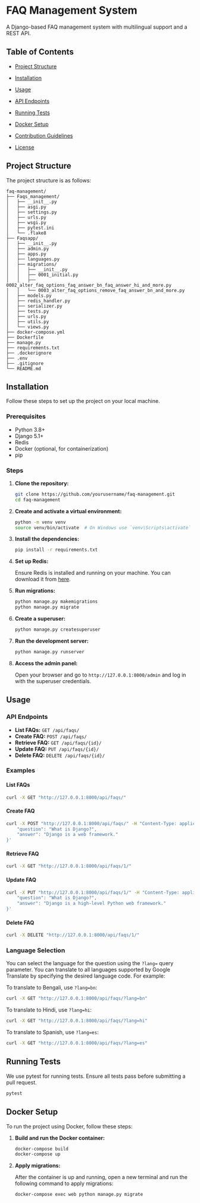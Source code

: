 # FAQ Management System

A Django-based FAQ management system with multilingual support and a REST API.

## Table of Contents
- [Project Structure](#project-structure)

- [Installation](#installation)
- [Usage](#usage)
- [API Endpoints](#api-endpoints)
- [Running Tests](#running-tests)
- [Docker Setup](#docker-setup)
- [Contribution Guidelines](#contribution-guidelines)
- [License](#license)



## Project Structure

The project structure is as follows:

```
faq-management/
├── Faqs_management/
│   ├── __init__.py
│   ├── asgi.py
│   ├── settings.py
│   ├── urls.py
│   ├── wsgi.py
│   ├── pytest.ini
│   └── .flake8
├── Faqsapp/
│   ├── __init__.py
│   ├── admin.py
│   ├── apps.py
│   ├── languages.py
│   ├── migrations/
│   │   ├── __init__.py
│   │   ├── 0001_initial.py
│   │   ├── 0002_alter_faq_options_faq_answer_bn_faq_answer_hi_and_more.py
│   │   └── 0003_alter_faq_options_remove_faq_answer_bn_and_more.py
│   ├── models.py
│   ├── redis_handler.py
│   ├── serializer.py
│   ├── tests.py
│   ├── urls.py
│   ├── utils.py
│   └── views.py
├── docker-compose.yml
├── Dockerfile
├── manage.py
├── requirements.txt
├── .dockerignore
├── .env
├── .gitignore
└── README.md
```


## Installation

Follow these steps to set up the project on your local machine.

### Prerequisites

- Python 3.8+
- Django 5.1+
- Redis
- Docker (optional, for containerization)
- pip

### Steps

1. **Clone the repository:**

    ```sh
    git clone https://github.com/yourusername/faq-management.git
    cd faq-management
    ```

2. **Create and activate a virtual environment:**

    ```sh
    python -m venv venv
    source venv/bin/activate  # On Windows use `venv\Scripts\activate`
    ```

3. **Install the dependencies:**

    ```sh
    pip install -r requirements.txt
    ```

4. **Set up Redis:**

    Ensure Redis is installed and running on your machine. You can download it from [here](https://redis.io/download).

5. **Run migrations:**

    ```sh
    python manage.py makemigrations
    python manage.py migrate
    ```

6. **Create a superuser:**

    ```sh
    python manage.py createsuperuser
    ```

7. **Run the development server:**

    ```sh
    python manage.py runserver
    ```

8. **Access the admin panel:**

    Open your browser and go to `http://127.0.0.1:8000/admin` and log in with the superuser credentials.

## Usage

### API Endpoints

- **List FAQs:** `GET /api/faqs/`
- **Create FAQ:** `POST /api/faqs/`
- **Retrieve FAQ:** `GET /api/faqs/{id}/`
- **Update FAQ:** `PUT /api/faqs/{id}/`
- **Delete FAQ:** `DELETE /api/faqs/{id}/`

### Examples

#### List FAQs

```sh
curl -X GET "http://127.0.0.1:8000/api/faqs/"
```

#### Create FAQ

```sh
curl -X POST "http://127.0.0.1:8000/api/faqs/" -H "Content-Type: application/json" -d '{
    "question": "What is Django?",
    "answer": "Django is a web framework."
}'
```

#### Retrieve FAQ

```sh
curl -X GET "http://127.0.0.1:8000/api/faqs/1/"
```

#### Update FAQ

```sh
curl -X PUT "http://127.0.0.1:8000/api/faqs/1/" -H "Content-Type: application/json" -d '{
    "question": "What is Django?",
    "answer": "Django is a high-level Python web framework."
}'
```

#### Delete FAQ

```sh
curl -X DELETE "http://127.0.0.1:8000/api/faqs/1/"
```

### Language Selection

You can select the language for the question using the `?lang=` query parameter. 
You can translate to all languages supported by Google Translate by specifying the desired language code. 
For example:

To translate to Bengali, use `?lang=bn`:

```sh
curl -X GET "http://127.0.0.1:8000/api/faqs/?lang=bn"
```

To translate to Hindi, use `?lang=hi`:

```sh
curl -X GET "http://127.0.0.1:8000/api/faqs/?lang=hi"
```

To translate to Spanish, use `?lang=es`:

```sh
curl -X GET "http://127.0.0.1:8000/api/faqs/?lang=es"
```

## Running Tests

We use pytest for running tests. Ensure all tests pass before submitting a pull request.

```sh
pytest
```

## Docker Setup

To run the project using Docker, follow these steps:

1. **Build and run the Docker container:**

    ```sh
    docker-compose build
    docker-compose up
    ```

2. **Apply migrations:**

    After the container is up and running, open a new terminal and run the following command to apply migrations:

    ```sh
    docker-compose exec web python manage.py migrate
    ```
